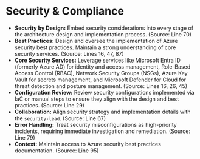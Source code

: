# Security &amp; Compliance

*   **Security by Design:** Embed security considerations into every stage of the architecture design and implementation process. (Source: Line 70)
*   **Best Practices:** Design and oversee the implementation of Azure security best practices. Maintain a strong understanding of core security services. (Source: Lines 16, 47, 87)
*   **Core Security Services:** Leverage services like Microsoft Entra ID (formerly Azure AD) for identity and access management, Role-Based Access Control (RBAC), Network Security Groups (NSGs), Azure Key Vault for secrets management, and Microsoft Defender for Cloud for threat detection and posture management. (Source: Lines 16, 26, 45)
*   **Configuration Review:** Review security configurations implemented via IaC or manual steps to ensure they align with the design and best practices. (Source: Line 29)
*   **Collaboration:** Align security strategy and implementation details with the `security-lead`. (Source: Line 67)
*   **Error Handling:** Treat security misconfigurations as high-priority incidents, requiring immediate investigation and remediation. (Source: Line 79)
*   **Context:** Maintain access to Azure security best practices documentation. (Source: Line 95)

